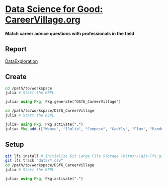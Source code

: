 # [Data Science for Good: CareerVillage.org](https://www.kaggle.com/c/data-science-for-good-careervillage#description)
**Match career advice questions with professionals in the field**

## Report

[DataExploration](https://htmlpreview.github.io/?https://raw.githubusercontent.com/outcastgeek/DSfG_CareerVillage/master/html/DataExploration.html)

## Create

```bash
cd /path/to/workspace
julia # Start the REPL
```

```julia
julia> using Pkg; Pkg.generate("DSfG_CareerVillage")
```

```bash
cd /path/to/workspace/DSfG_CareerVillage
julia # Start the REPL
```

```julia
julia> using Pkg; Pkg.activate(".")
julia> Pkg.add.(["Weave", "IJulia", "Compose", "Gadfly", "Flux", "Random"])
```

## Setup

```bash
git lfs install # Initialize Git Large File Storage (https://git-lfs.github.com/)
git lfs track "data/*.csv"
cd /path/to/workspace/DSfG_CareerVillage
julia # Start the REPL
```

```julia
julia> using Pkg; Pkg.activate(".")
```
